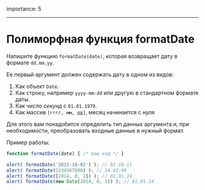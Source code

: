 importance: 5

---

# Полиморфная функция formatDate

Напишите функцию `formatDate(date)`, которая возвращает дату в формате `dd.mm.yy`.

Ее первый аргумент должен содержать дату в одном из видов:

1. Как объект `Date`.
2. Как строку, например `yyyy-mm-dd` или другую в стандартном формате даты.
3. Как число *секунд* с `01.01.1970`.
4. Как массив `[гггг, мм, дд]`, месяц начинается с нуля

Для этого вам понадобится определить тип данных аргумента и, при необходимости, преобразовать входные данные в нужный формат.

Пример работы:

```js
function formatDate(date) { /* ваш код */ }

alert( formatDate('2011-10-02') ); // 02.10.11
alert( formatDate(1234567890) ); // 14.02.09
alert( formatDate([2014, 0, 1]) ); // 01.01.14
alert( formatDate(new Date(2014, 0, 1)) ); // 01.01.14
```

